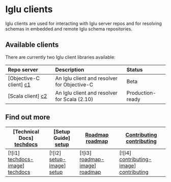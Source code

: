 # Iglu clients

Iglu clients are used for interacting with Iglu server repos and for resolving schemas in embedded and remote Iglu schema repositories.

## Available clients

There are currently two Iglu client libraries available:

| **Repo server**           | **Description**                              | **Status**       |
|:--------------------------|:---------------------------------------------|:-----------------|
| [Objective-C client] [c1] | An Iglu client and resolver for Objective-C  | Beta             |
| [Scala client] [c2]       | An Iglu client and resolver for Scala (2.10) | Production-ready |

## Find out more

| **[Technical Docs] [techdocs]**     | **[Setup Guide] [setup]**     | **[Roadmap] [roadmap]**           | **[Contributing] [contributing]**           |
|-------------------------------------|-------------------------------|-----------------------------------|---------------------------------------------|
| [![i1] [techdocs-image]] [techdocs] | [![i2] [setup-image]] [setup] | [![i3] [roadmap-image]] [roadmap] | [![i4] [contributing-image]] [contributing] |

[c1]: ./objc-client
[c2]: ./scala-client

[techdocs-image]: https://d3i6fms1cm1j0i.cloudfront.net/github/images/techdocs.png
[setup-image]: https://d3i6fms1cm1j0i.cloudfront.net/github/images/setup.png
[roadmap-image]: https://d3i6fms1cm1j0i.cloudfront.net/github/images/roadmap.png
[contributing-image]: https://d3i6fms1cm1j0i.cloudfront.net/github/images/contributing.png

[techdocs]: https://github.com/snowplow/iglu/wiki/Iglu-clients
[setup]: https://github.com/snowplow/iglu/wiki/Setting-up-an-Iglu-client
[roadmap]: https://github.com/snowplow/iglu/wiki/Product-roadmap
[contributing]: https://github.com/snowplow/iglu/wiki/Contributing
